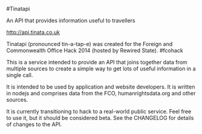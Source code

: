 #Tinatapi

An API that provides information useful to travellers

http://api.tinata.co.uk

Tinatapi (pronounced tin-a-tap-e) was created for the Foreign and Commonwealth Office Hack 2014 (hosted by Rewired State). #fcohack

This is a service intended to provide an API that joins together data from multiple sources to create a simple way to get lots of useful information in a single call.

It is intended to be used by application and website developers. It is written in nodejs and comprises data from the FCO, humanrightsdata.org and other sources.

It is currently transitioning to hack to a real-world public service. Feel free to use it, but it should be considered beta. See the CHANGELOG for details of changes to the API.
